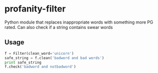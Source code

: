 profanity-filter
================

Python module that replaces inappropriate words with something more PG rated.
Can also check if a string contains swear words 

Usage
-----   
```python
f = Filter(clean_word='unicorn')
safe_string = f.clean('badword and bad words')
print safe_string
f.check('badword and notbadword')
```

